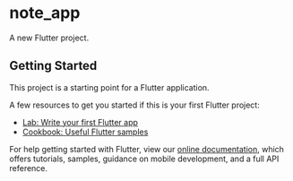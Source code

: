 # note_app

A new Flutter project.

## Getting Started
      
This project is a starting point for a Flutter application.
                
A few resources to get you started if this is your first Flutter project:

- [Lab: Write your first Flutter app](https://flutter.dev/docs/get-started/codelab)
- [Cookbook: Useful Flutter samples](https://flutter.dev/docs/cookbook)
  
For help getting started with Flutter, view our 
[online documentation](https://flutter.dev/docs), which offers tutorials, 
samples, guidance on mobile development, and a full API reference.
       
  
